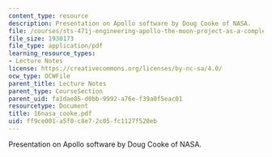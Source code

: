 ```yaml
---
content_type: resource
description: Presentation on Apollo software by Doug Cooke of NASA.
file: /courses/sts-471j-engineering-apollo-the-moon-project-as-a-complex-system-spring-2007/ff9ce001a5f0c8e72c05fc1127f520eb_16nasa_cooke.pdf
file_size: 1930173
file_type: application/pdf
learning_resource_types:
- Lecture Notes
license: https://creativecommons.org/licenses/by-nc-sa/4.0/
ocw_type: OCWFile
parent_title: Lecture Notes
parent_type: CourseSection
parent_uid: fa1dae85-d0bb-9992-a76e-f39a0f5eac01
resourcetype: Document
title: 16nasa_cooke.pdf
uid: ff9ce001-a5f0-c8e7-2c05-fc1127f520eb
---
```

Presentation on Apollo software by Doug Cooke of NASA.